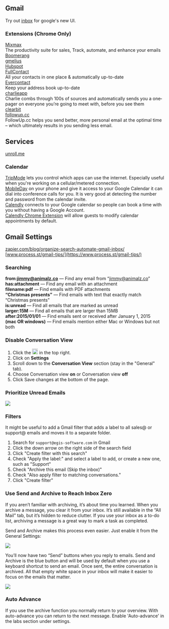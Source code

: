 ## Gmail

Try out [inbox](https://www.google.com/inbox/) for google's new UI.  

### Extensions (Chrome Only)


[Mixmax](https://mixmax.com/)  
The productivity suite for sales, Track, automate, and enhance your emails  
[Boomerang](http://www.boomeranggmail.com/)  
[gmelius](https://gmelius.com/)  
[Hubspot](https://chrome.google.com/webstore/detail/hubspot-sales/oiiaigjnkhngdbnoookogelabohpglmd?hl=en)  
[FullContact](fullcontact.com)  
All your contacts in one place & automatically up-to-date  
[Evercontact](http://www.evercontact.com/index.html)  
Keep your address book up-to-date  
[charlieapp](https://charlieapp.com/)  
Charlie combs through 100s of sources and automatically sends you a one‐pager on everyone you’re going to meet with, before you see them  
[clearbit](https://connect.clearbit.com/)  
[followup.cc](https://followup.cc/)  
 FollowUp.cc helps you send better, more personal email at the optimal time – which ultimately results in you sending less email.  
 
 
## Services
 
 [unroll.me](https://unroll.me/)



### Calendar

[TripMode](https://www.tripmode.ch/) lets you control which apps can use the internet. Especially useful when you're working on a cellular/metered connection.  
[MobileDay](https://mobileday.com/) on your phone and give it access to your Google Calendar it can dial into conference calls for you. It is very good at detecting the number and password from the calendar invite.  
[Calendly](https://calendly.com/) connects to your Google calendar so people can book a time with you without having a Google Account.  
[Calendly Chrome Extension](https://chrome.google.com/webstore/detail/google-calendar-guests-mo/hjhicmeghjagaicbkmhmbbnibhbkcfdb?hl=en)   will allow guests to modify calendar appointments by default.

## Gmail Settings

[zapier.com/blog/organize-search-automate-gmail-inbox/](https://zapier.com/blog/organize-search-automate-gmail-inbox/)  
[www.process.st/gmail-tips/](https://www.process.st/gmail-tips/)    

### Searching

**from:jimmy@animalz.co** — Find any email from “jimmy@animalz.co”  
**has:attachment** — Find any email with an attachment  
**filename:pdf** — Find emails with PDF attachments  
**“Christmas presents”** — Find emails with text that exactly match “Christmas presents”  
**is:unread** — Find all emails that are marked as unread  
**larger:15M** — Find all emails that are larger than 15MB  
**after:2015/01/01** — Find emails sent or received after January 1, 2015  
**(mac OR windows)** — Find emails mention either Mac or Windows but not both  

### Disable Conversation View

1. Click the <img src="http://lh6.ggpht.com/snsP5-ODgFFqVJhxS5La7OAqsAmO-GwYWWERMFPW5R4MXcxp0zUZ5Bq6lRFqrvk92lA=w18-h18" width="18" height="18" alt="Settings" title="Settings"> in the top right.
1. Click on  **Settings**
1. Scroll down to the **Conversation View** section (stay in the "General" tab).
1. Choose Conversation view **on** or Conversation view **off**
1. Click Save changes at the bottom of the page.

### Prioritize Unread Emails

![](https://www.process.st/wp-content/uploads/2016/05/Screenshot-2016-05-02-15.38.07.png)

### Filters

It might be useful to add a Gmail filter that adds a label to all sales@ or support@ emails and moves it to a separate folder.

1. Search for `support@egis-software.com` in Gmail
1. Click the down arrow on the right side of the search field
1. Click "Create filter with this search"
1. Check "Apply the label:" and select a label to add, or create a new one, such
   as "Support"
1. Check "Archive this email (Skip the inbox)"
1. Check "Also apply filter to matching conversations."
1. Click "Create filter"


### Use Send and Archive to Reach Inbox Zero

If you aren’t familiar with archiving, it’s about time you learned. When you archive a message, you clear it from your inbox. It’s still available in the “All Mail” tab, but it’s hidden to reduce clutter. If you use your inbox as a to-do list, archiving a message is a great way to mark a task as completed.

Send and Archive makes this process even easier. Just enable it from the General Settings:

![](https://www.process.st/wp-content/uploads/2016/05/Screenshot-2016-05-02-15.47.30.png)

You’ll now have two “Send” buttons when you reply to emails. Send and Archive is the blue button and will be used by default when you use a keyboard shortcut to send an email. Once sent, the entire conversation is archived. All that empty white space in your inbox will make it easier to focus on the emails that matter.

![](https://www.process.st/wp-content/uploads/2016/05/Screenshot-2016-05-02-15.50.55.png)


### Auto Advance

If you use the archive function you normally return to your overview.
With auto-advance you can return to the next message.
Enable 'Auto-advance' in the labs section under settings.

